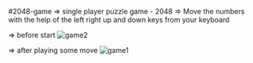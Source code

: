 #2048-game
=> single player puzzle game - 2048
=> Move the numbers with the help of the left right up and down keys from your keyboard

=> before start
![game2](https://user-images.githubusercontent.com/80638381/187662278-f6c2f120-382b-477f-aff6-a295d28dab0a.jpeg)

=> after playing some move
![game1](https://user-images.githubusercontent.com/80638381/187662210-69f27cae-913f-4b9f-991b-d6aaa39f841a.jpeg)
